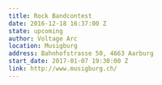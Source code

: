 ```yaml
---
title: Rock Bandcontest
date: 2016-12-18 16:37:00 Z
state: upcoming
author: Voltage Arc
location: Musigburg
address: Bahnhofstrasse 50, 4663 Aarburg
start_date: 2017-01-07 19:30:00 Z
link: http://www.musigburg.ch/
---
```


